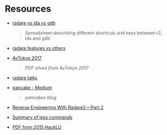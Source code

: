 <!-- TITLE: Resources -->

# Resources

- [radare vs ida vs gdb](https://docs.google.com/spreadsheets/d/1GxOcKKrtB1bs8pCyPCelQUKwwAQTBw1x8LaavJGJtFI/edit?usp=sharing)
	> Spreadsheet describing different shortcuts and keys between r2, ida and gdb 

- [radare features vs others](http://rada.re/r/cmp.html)

- [AvTokyo 2017](http://radare.org/get/r2avtokyo-en.pdf)

  > _PDF silves from AvTokyo 2017_ 

- [radare talks](http://rada.re/r/talks.html)

- [pancake - Medium](https://medium.com/@trufae)

   > _pancakes blog_

- [Reverse Engineering With Radare2 — Part 2](https://medium.com/@jacob16682/reverse-engineering-with-radare2-part-2-83b71df7ffe4)

- [Summary of less commands](/home/resources/less-command)

- [PDF from 2015 HackLU](http://archive.hack.lu/2015/radare2-workshop-slides.pdf)